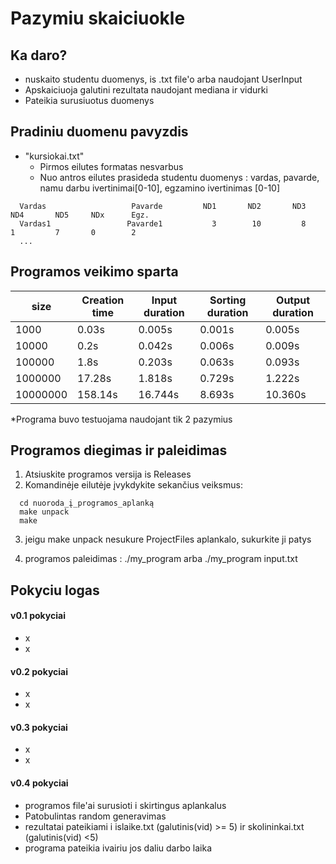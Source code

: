 # Pazymiu skaiciuokle

## Ka daro?
- nuskaito studentu duomenys, is .txt file'o arba naudojant UserInput
- Apskaiciuoja galutini rezultata naudojant mediana ir vidurki
- Pateikia surusiuotus duomenys

## Pradiniu duomenu pavyzdis
- "kursiokai.txt"
    - Pirmos eilutes formatas nesvarbus
    - Nuo antros eilutes prasideda studentu duomenys : vardas, pavarde, namu darbu ivertinimai[0-10], egzamino ivertinimas [0-10]
```shell
  Vardas                   Pavarde         ND1       ND2       ND3       ND4       ND5     NDx      Egz.
  Vardas1                 Pavarde1           3        10         8         1         7       0        2
  ...
```

## Programos veikimo sparta

| size     | Creation time | Input duration  | Sorting duration  | Output duration |
|----------|---------------|-----------------|-------------------|-----------------|
| 1000     | 0.03s         | 0.005s          | 0.001s            | 0.005s          |
| 10000    | 0.2s          | 0.042s          | 0.006s            | 0.009s          |
| 100000   | 1.8s          | 0.203s          | 0.063s            | 0.093s          |
| 1000000  | 17.28s        | 1.818s          | 0.729s            | 1.222s          |
| 10000000 | 158.14s       | 16.744s         | 8.693s            | 10.360s         |

*Programa buvo testuojama naudojant tik 2 pazymius

## Programos diegimas ir paleidimas
1. Atsiuskite programos versija is Releases
2. Komandinėje eilutėje įvykdykite sekančius veiksmus:
```shell
  cd nuoroda_į_programos_aplanką
  make unpack
  make
```
3. jeigu make unpack nesukure ProjectFiles aplankalo, sukurkite ji patys  

4. programos paleidimas :   ./my_program arba ./my_program input.txt 

## Pokyciu logas
#### v0.1 pokyciai
- x
- x
#### v0.2 pokyciai
- x
- x
#### v0.3 pokyciai
- x
- x
#### v0.4 pokyciai
- programos file'ai surusioti i skirtingus aplankalus
- Patobulintas random generavimas
- rezultatai pateikiami i  islaike.txt (galutinis(vid) >= 5) ir  skolininkai.txt (galutinis(vid) <5)
- programa pateikia ivairiu jos daliu darbo laika




